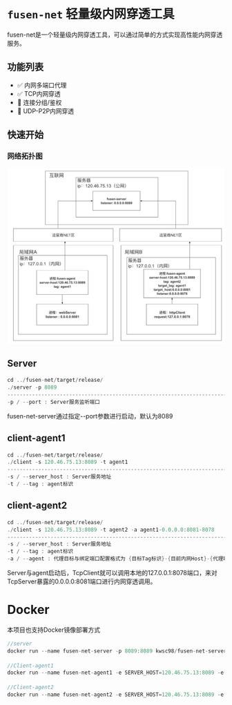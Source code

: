 
# `fusen-net` 轻量级内网穿透工具

fusen-net是一个轻量级内网穿透工具，可以通过简单的方式实现高性能内网穿透服务。

## 功能列表

- :white_check_mark: 内网多端口代理
- :white_check_mark: TCP内网穿透
- :construction: 连接分组/鉴权
- :construction: UDP-P2P内网穿透

## 快速开始

### 网络拓扑图

![网络拓扑图](https://github.com/kwsc98/fusen-net/blob/main/images/net-work.jpeg?raw=true)

## Server

```rust
cd ../fusen-net/target/release/
./server -p 8089
----------------------------------------------------------------------------------
-p / --port : Server服务监听端口
```

fusen-net-server通过指定--port参数进行启动，默认为8089

## client-agent1

```rust
cd ../fusen-net/target/release/
./client -s 120.46.75.13:8089 -t agent1
----------------------------------------------------------------------------------
-s / --server_host : Server服务地址
-t / --tag : agent标识
```

## client-agent2

```rust
cd ../fusen-net/target/release/
./client -s 120.46.75.13:8089 -t agent2 -a agent1-0.0.0.0:8081-8078
----------------------------------------------------------------------------------
-s / --server_host : Server服务地址
-t / --tag : agent标识
-a / --agent : 代理目标与绑定端口配置格式为 {目标Tag标识}-{目前内网Host}-{代理端口} ,支持多端口代理可以指定多个 --agent
```

Server与agent启动后，TcpClient就可以调用本地的127.0.0.1:8078端口，来对TcpServer暴露的0.0.0.0:8081端口进行内网穿透调用。

# Docker
本项目也支持Docker镜像部署方式

```rust
//server
docker run --name fusen-net-server -p 8089:8089 kwsc98/fusen-net-server:latest

//Client-agent1
docker run --name fusen-net-agent1 -e SERVER_HOST=120.46.75.13:8089 -e TAG=agent1 kwsc98/fusen-net-client:latest

//Client-agent2
docker run --name fusen-net-agent2 -e SERVER_HOST=120.46.75.13:8089 -e TAG=agent2 -e AGENTS=RM-agent1-0.0.0.0:8081-8078,RM-agent1-0.0.0.0:8082-8079 -p 8078:8078 -p 8079:8079 kwsc98/fusen-net-client:latest
```